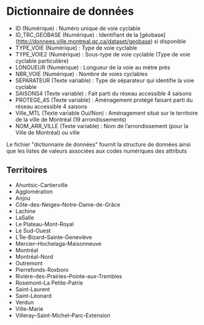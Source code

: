 # Dictionnaire de données

- ID (Numérique) : Numéro unique de voie cyclable
- ID_TRC_GEOBASE (Numérique) : Identifiant de la [géobase] (http://donnees.ville.montreal.qc.ca/dataset/geobase) si disponible
- TYPE_VOIE (Numérique) : Type de voie cyclable
- TYPE_VOIE2 (Numérique) : Sous-type de voie cyclable (Type de voie cyclable particulière)
- LONGUEUR (Numérique) : Longueur de la voie au mètre près
- NBR_VOIE (Numérique) : Nombre de voies cyclables
- SEPARATEUR (Texte variable) : Type de séparateur qui identifie la voie cyclable
- SAISONS4 (Texte variable) : Fait parti du réseau accessible 4 saisons
- PROTEGE_4S (Texte variable) : Aménagement protégé faisant parti du réseau accessible 4 saisons
- Ville_MTL (Texte variable Oui/Non) : Aménagement situé sur le territoire de la ville de Montréal (19 arrondissements)
- NOM_ARR_VILLE (Texte variable) : Nom de l’arrondissement (pour la Ville de Montréal) ou ville

Le fichier "dictionnaire de données" fournit la structure de données ainsi que les listes de valeurs associées aux codes numériques des attributs

## Territoires

- Ahuntsic-Cartierville
- Agglomération
- Anjou
- Côte-des-Neiges–Notre-Dame-de-Grâce
- Lachine
- LaSalle
- Le Plateau-Mont-Royal
- Le Sud-Ouest
- L’Île-Bizard–Sainte-Geneviève
- Mercier–Hochelaga-Maisonneuve
- Montréal
- Montréal-Nord
- Outremont
- Pierrefonds-Roxboro
- Rivière-des-Prairies–Pointe-aux-Trembles
- Rosemont–La Petite-Patrie
- Saint-Laurent
- Saint-Léonard
- Verdun
- Ville-Marie
- Villeray–Saint-Michel–Parc-Extension

